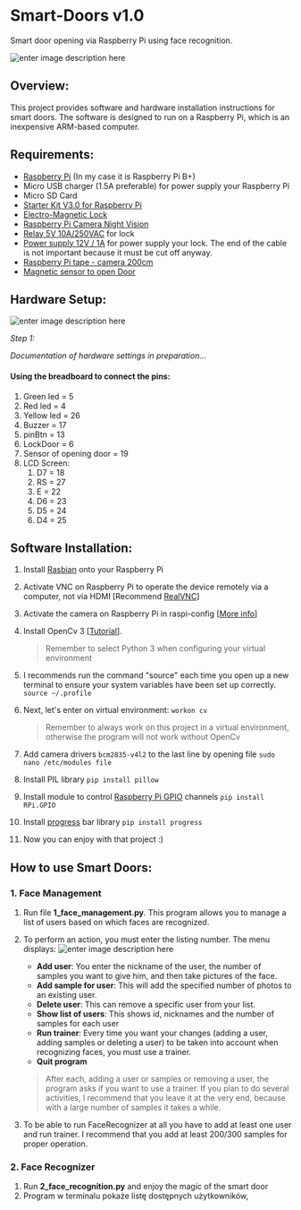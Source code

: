 # Smart-Doors v1.0
Smart door opening via Raspberry Pi using face recognition.

![enter image description here](https://lh3.googleusercontent.com/ZuzLBom_JPEEM14VQioGLCJJWu3Mqh9_ecLV-SS9GiK_wT2KnzoZeclkjZpW9ACmv5bqXqTs220x=s220)

## Overview:
This project provides software and hardware installation instructions for smart doors. The software is designed to run on a Raspberry Pi, which is an inexpensive ARM-based computer.

## Requirements:

 - [Raspberry Pi](http://www.raspberrypi.org/) (In my case it is Raspberry Pi B+)
 - Micro USB charger (1.5A preferable) for power supply your Raspberry Pi
 - Micro SD Card
 - [Starter Kit V3.0 for Raspberry Pi](https://pl.aliexpress.com/item/SunFounder-Super-Starter-Learning-Kit-V3-0-for-Raspberry-Pi-3-2-Model-B-1-Model/32805707137.html?spm=a2g0s.9042311.0.0.27425c0fwNGuQX)
 - [Electro-Magnetic Lock](https://pl.aliexpress.com/item/60KG-132lb-Electric-Magnetic-Lock-Fail-Secure-DC-12V-for-Door-Entry-Access-Control-System/32764160255.html?spm=a2g0s.9042311.0.0.27425c0fcBsA9n)
 - [Raspberry Pi Camera Night Vision](https://pl.aliexpress.com/item/Raspberry-Pi-Camera-RPI-Focal-Adjustable-Night-Version-Camera-Acrylic-Holder-IR-Light-FFC-Cable-for/32796213162.html?spm=a2g0s.9042311.0.0.27425c0fcBsA9n)
 - [Relay 5V 10A/250VAC](https://botland.com.pl/en/relays/8463-relay-5v-10a250vac.html) for lock
 - [Power supply 12V / 1A](https://botland.com.pl/en/mains-power-supplies/5045-power-supply-12v-1a-dc-plug-55-25mm.html) for power supply your lock. 
 The end of the cable is not important because it must be cut off anyway.
 - [Raspberry Pi tape - camera 200cm](https://botland.com.pl/en/ffc-fpc-connectors/3952-raspberry-pi-tape-camera-200cm-15-wires-1mm-raster.html)
 - [Magnetic sensor to open Door](https://botland.com.pl/en/magnetic-sensors/3104-magnetic-sensor-to-open-door-window-reed-contact-cmd14-screws.html)


## Hardware Setup:
![enter image description here](https://lh3.googleusercontent.com/d3fj4aBOaN3fpGIbpKns15QNstFF4ihZ2WMupRjTqvkvAG_EOvPFVuIfbylhvCiZUPf4PFkdKw1T=s400)

*Step 1:*

*Documentation of hardware settings in preparation...*



#### Using the breadboard to connect the pins:
1. Green led = 5
2. Red led = 4
3. Yellow led = 26
4. Buzzer = 17
5. pinBtn = 13
6. LockDoor = 6
7. Sensor of opening door = 19
8. LCD Screen:
	1. D7 = 18
	2. RS = 27
	3. E = 22
	4. D6 = 23
	5. D5 = 24
	6. D4 = 25


## Software Installation:
 1.  Install [Rasbian](https://www.raspberrypi.org/downloads/raspbian/)  onto your Raspberry Pi
 
 2. Activate VNC on Raspberry Pi to operate the device remotely via a computer, not via HDMI [Recommend [RealVNC](https://www.realvnc.com/en/connect/download/viewer/)]
 
 3. Activate the camera on Raspberry Pi in raspi-config [[More info](https://www.raspberrypi.org/documentation/configuration/camera.md)]
 
 4. Install OpenCv 3 [[Tutorial](https://www.pyimagesearch.com/2017/09/04/raspbian-stretch-install-opencv-3-python-on-your-raspberry-pi/)]. 

	> Remember to select Python 3 when configuring your virtual environment

 5. I recommends run the command "source" each time you open up a new terminal to ensure your system variables have been set up correctly.  
  `source ~/.profile`

 6. Next, let's enter on virtual environment: 
 `workon cv`

	> Remember to always work on this project in a virtual environment,
	> otherwise the program will not work without OpenCv


 7. Add camera drivers `bcm2835-v4l2` to the last line by opening file `sudo nano /etc/modules file`

 8. Install PIL library 
 `pip install pillow`

 9. Install module to control [Raspberry Pi GPIO](https://pypi.org/project/RPi.GPIO/) channels
 `pip install RPi.GPIO`
 
 10. Install [progress](https://pypi.org/project/progress/) bar library 
 `pip install progress`
	 
 11. Now you can enjoy with that project :)


## How to use Smart Doors:

### 1. Face Management
1. Run file **1_face_management.py**.  This program allows you to manage a list of users based on which faces are recognized.
2. To perform an action, you must enter the listing number. The menu displays:
![enter image description here](https://lh3.googleusercontent.com/hJ12ZvUku-cmIZDbOpJ36APbwTM7djWu5eCEM5RKxtMmfVPBrqNf37ucKtdHELoCA3dJQoHgqEzu)
	- **Add user**: You enter the nickname of the user, the number of samples you want to give him, and then take pictures of the face.
	- **Add sample for user**: This will add the specified number of photos to an existing user.
	- **Delete user**: This can remove a specific user from your list.
	- **Show list of users**: This shows id, nicknames and the number of samples for each user
	- **Run trainer**: Every time you want your changes (adding a user, adding samples or deleting a user) to be taken into account when recognizing faces, you must use a trainer.
	- **Quit program**

	> After each, adding a user or samples or removing a user, the program asks if you want to use a trainer. 
	> If you plan to do several activities, I recommend that you leave it at the very end, because with a large number of samples it takes a while.
		
3. To be able to run FaceRecognizer at all you have to add at least one user and run trainer. I recommend that you add at least 200/300 samples for proper operation.

### 2. Face Recognizer
1. Run **2_face_recognition.py** and enjoy the magic of the smart door 
2. Program w terminalu pokaże listę dostępnych użytkowników, 
<!--stackedit_data:
eyJoaXN0b3J5IjpbLTgxODIzMDIyOCwtNDU0NDE5NTcxLC0xOT
c2MzYyMTU1LC0xMjQ5NDg0OTM0LC00ODg2MzY3MDUsLTExNzI1
MTU4OTIsOTI0MjM5NjgsLTEyOTU0MDIzNzksLTg1MzU0NjY2LC
05NzAzOTE5OTUsLTMzNDczMzQxNywxNjM4MzgwNjkyLC05NDA4
NDk0NjgsLTI3Mjk0NTAyNCwxNzQ3MzUyOTE4XX0=
-->